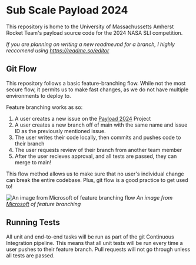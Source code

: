 
# Sub Scale Payload 2024

This repository is home to the University of Massachussetts Amherst Rocket Team's payload source code for the 2024 NASA SLI competition.

_If you are planning on writing a new readme.md for a branch, I highly reccomend using https://readme.so/editor_


## Git Flow

This repository follows a basic feature-branching flow. While not the most secure flow, it permits us to make fast changes, as we do not have multiple environments to deploy to.

Feature branching works as so:
1. A user creates a new issue on the [Payload 2024]() Project
2. A user creates a new branch off of main with the same name and issue ID as the previously mentioned issue.
3. The user writes their code locally, then commits and pushes code to their branch
4. The user requests review of their branch from another team member
5. After the user recieves approval, and all tests are passed, they can merge to main!

This flow method allows us to make sure that no user's individual change can break the entire codebase. Plus, git flow is a good practice to get used to!

![An image from Microsoft of feature branching flow](https://learn.microsoft.com/en-us/azure/devops/repos/git/media/branching-guidance/featurebranching.png?view=azure-devops)
_An image from [Microsoft](https://learn.microsoft.com/en-us/azure/devops/repos/git/git-branching-guidance?view=azure-devops) of feature branching_

## Running Tests

All unit and end-to-end tasks will be run as part of the git  Continuous Integration pipeline. This means that all unit tests will be run every time a user pushes to their feature branch. Pull requests will not go through unless all tests are passed.

